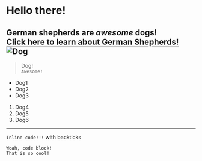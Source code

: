 # Hello there!
**German shepherds are *awesome* dogs!**  
[Click here to learn about German Shepherds!](https://www.thesprucepets.com/breed-profile-german-shepherd-dog-1117967)  
![Dog](https://www.thesprucepets.com/thmb/LndlJTIok9mVYGN4vlxX0dBYk_I=/1333x1000/smart/filters:no_upscale()/breed_profile_germansheperd_1118000_profile_2608-d7a78e7c1cf049879bec1ec19113ee42.jpg)  
---  

> Dog!  
`Awesome!`  
* Dog1  
* Dog2  
* Dog3  
1. Dog4  
2. Dog5  
3. Dog6  
---  
`Inline code!!!` with backticks  
```  
Woah, code block!  
That is so cool!
```
